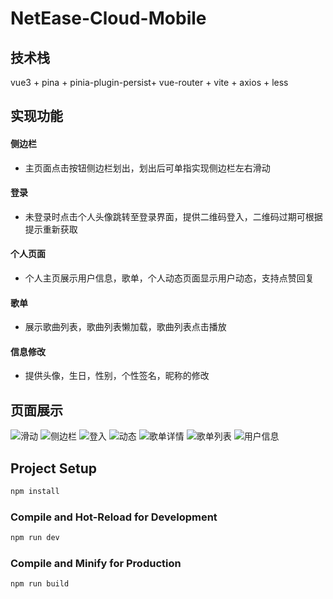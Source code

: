 # NetEase-Cloud-Mobile


## 技术栈
vue3 + pina + pinia-plugin-persist+ vue-router + vite + axios + less


## 实现功能
#### 侧边栏
* 主页面点击按钮侧边栏划出，划出后可单指实现侧边栏左右滑动
#### 登录
* 未登录时点击个人头像跳转至登录界面，提供二维码登入，二维码过期可根据提示重新获取
#### 个人页面
* 个人主页展示用户信息，歌单，个人动态页面显示用户动态，支持点赞回复
#### 歌单
* 展示歌曲列表，歌曲列表懒加载，歌曲列表点击播放
#### 信息修改
* 提供头像，生日，性别，个性签名，昵称的修改
## 页面展示
![滑动](./src/assets/image/move.png)
![侧边栏](./src/assets/image/side.png)
![登入](./src/assets/image/login.png)
![动态](./src/assets/image/active.png)
![歌单详情](./src/assets/image/songdetail.png)
![歌单列表](./src/assets/image/list.png)
![用户信息](./src/assets/image/userinfo.png)
## Project Setup

```sh
npm install
```

### Compile and Hot-Reload for Development

```sh
npm run dev
```

### Compile and Minify for Production

```sh
npm run build
```
